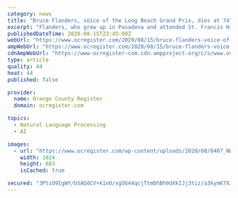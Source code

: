 ```yaml
---
category: news
title: "Bruce Flanders, voice of the Long Beach Grand Prix, dies at 74"
excerpt: "Flanders, who grew up in Pasadena and attended St. Francis High School in La Canada Flintridge, was one of the most familiar voices in the Southern California racing world. He passed away at his"
publishedDateTime: 2020-08-15T23:45:00Z
webUrl: "https://www.ocregister.com/2020/08/15/bruce-flanders-voice-of-the-long-beach-grix-prix-dies-at-74/"
ampWebUrl: "https://www.ocregister.com/2020/08/15/bruce-flanders-voice-of-the-long-beach-grix-prix-dies-at-74/amp/"
cdnAmpWebUrl: "https://www-ocregister-com.cdn.ampproject.org/c/s/www.ocregister.com/2020/08/15/bruce-flanders-voice-of-the-long-beach-grix-prix-dies-at-74/amp/"
type: article
quality: 44
heat: 44
published: false

provider:
  name: Orange County Register
  domain: ocregister.com

topics:
  - Natural Language Processing
  - AI

images:
  - url: "https://www.ocregister.com/wp-content/uploads/2020/08/0407_NWS_LPT-L-ARCHBOLD-1-1.jpg?w=1024&h=683"
    width: 1024
    height: 683
    isCached: true

secured: "3PtiO9IgWY/bSAQdCV+k1n0/xgOG44qcjTtmDhBh0dXkIJj3tiz/a3kymK7XJ5Wv3GrEH65ppckT6BI88K2DM56RzVZstOWx/x0727FadMwOlAgwl3J/WFQLmIwry6MTnixapw9W4UxzEPSxYV2SslpEQm0/CEstiaW5f50SYy3rilVlPRiKStIOYYTdT24fcYnf+L8IB56Lxi/lRTaIknLRBZOz+q4QEhvuTlMUFKl03+jYNuiVyC8ZznDHC7G5DJz9ByQ2kiFlmbYXeufD7r1ZzTGoI+QNUt82AOWPA5+Y+H9ZbuOhvDyjZ2ex2HT42AtC4RlULE/ghH6o9klVIA==;Mgpr3BPtxDd2fyqZ4F4Glw=="
---
```


